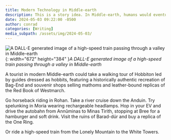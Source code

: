```yaml
---
title: Modern Technology in Middle-earth
description: This is a story idea. In Middle-earth, humans would eventually develop modern technologies through an industrial revolution. The result would be Middle-earth with modern amenities.
date: 2024-05-03 09:22:00 -0500
author: conrad
categories: [Writing]
media_subpath: /assets/img/2024-05-03/
---
```


![A DALL-E generated image of a high-speed train passing through a valley in
Middle-earth](DALL·E-A-modern-high-speed-railroad-set-in-the-fantastical-landscape-of-Middle-earth.jpg){:
width="672" height="384" }_A DALL-E generated image of a high-speed train
passing through a valley in Middle-earth_

A tourist in modern Middle-earth could take a walking tour of Hobbiton led by
guides dressed as hobbits, featuring a historically authentic recreation
of Bag-End and souvenir shops selling mathoms and leather-bound replicas of the
Red Book of Westmarch. 

Go horseback riding in Rohan. Take a river cruise down the Anduin. Try
spelunking in Moria wearing rechargeable headlamps. Hop in your EV and drive the
autobahn from Annûminas to Minas Tirith, stopping at Bree for a hamburger and
soft drink. Visit the ruins of Barad-dúr and buy a replica of the One Ring.

Or ride a high-speed train from the Lonely Mountain to the White Towers.
